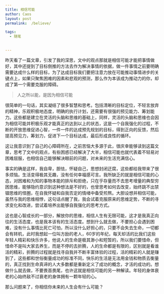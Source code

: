 ```yaml
---
title: 相信可能
author: Caos
layout: post
permalink:  /believe/

tags:
  - 随笔
  
  
---
```



昨天看了一篇文章，引发了我的深思，文中的观点那就是相信可能才能把事情做好，其中还提到了目标倒推的方法去作为解决事情的依据，做一件事情之前要明确需要达成什么样的目标，为了达成目标我们要把注意力放在可能推动事情进步的关键点上，如果只聚焦困难的因素和悲观的预测，那么作为本该成为推动力的你，却成了第一个需要克服的障碍。
<!--more-->

> 人之所以能，是因为相信可能

很简单的一句话，其实凝结了很多智慧和思考。包括清晰的目标定位，不轻言放弃的精神，乐观积极地态度，明确的执行计划，还需要有很强的预见能力、筹划能力。这些都是建立在灵活的头脑和思维的基础上，同样，灵活的头脑和思维也会因为相信可能并积极乐观才能真正的达到以上的状态，这是一个自我强化的过程，不断的开放思维促进心智，一件一件的达成预先规划的目标，得到正向的反馈，然后提高预见力，筹划力，促进下一个目标达成，最后形成良性的循环。

这让我意识到了自己的心障碍所在，之前苦恼大多源于此，很庆幸能够读到这篇文章，思考了文中的观点，有些困惑已经解决了大半，相信可能也就代表着不轻易对困难屈服，也相信自己能够解决眼前的问题，对未来的生活充满信心。

事实的确是这样，我自卑，胆怯，怀疑自己，思想封闭迂腐，这些都给我带来了很多烦恼。生活变得极其无趣，没有任何幸福感可言。我所缺乏的就是相信可能的心态，对困难和为知的事物本能的排斥和拒绝，只在乎存量而不去思考增量的典型穷困思维，能够隐约意识到这种想法是不好的，也曾思考如何去改变，始终跳不出禁锢思维的怪圈，在自我怀疑和自我否定的情绪中备受煎熬。大胆设想并相信可能，虽然与我的思维相悖，这句话点醒了我，我会试着克服原来的思维定势，不断的寻求变化和改进，尝试着培养出能够自我强化的思考方式。

这也是心智成长的一部分，解放你的思维，相信人生有无限可能，这才是我真正向往的生活态度，也是我本该有的生活态度。想到什么就去做，不要担心会遇到困难，没有什么事情比死亡可怕，所以没什么好担心的，只要不会失去生命，一切都会有转机，此时我想起一位叫方励的老人，60岁的年纪，每天却活的比我们这些年轻人精彩和快乐许多，他说人的生命是极其渺小和短暂的，所以我们要惜命，但惜命不是叫大家去养生，而是不停的去折腾，人的生命都是有限的，区别就是看谁活的精彩，折腾的过程就是找寻自我并不断丰富体验的过程，活的精彩的人就是赚到了，这些都和世俗衡量成功的标准不同，快乐的生活是无法用金钱和物质去衡量的，真正找到生命真谛的人大多数都是重新定义了成功的概念，才活的成功的。想做什么就去做，不要畏首畏尾，也许这就是相信可能的另一种解读。年轻的身体衰老的心始终敌不过衰老的身体拥有一颗年轻的心。

那么问题来了，你相信你未来的人生会有什么可能？